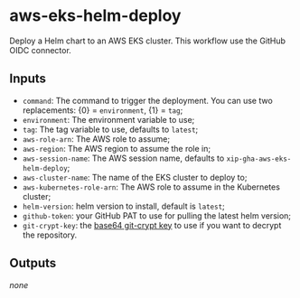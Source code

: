 # aws-eks-helm-deploy
Deploy a Helm chart to an AWS EKS cluster. This workflow use the GitHub OIDC connector.

## Inputs
* `command`: The command to trigger the deployment. You can use two replacements: {0} = `environment`, {1} = `tag`;
* `environment`: The environment variable to use;
* `tag`: The tag variable to use, defaults to `latest`;
* `aws-role-arn`: The AWS role to assume;
* `aws-region`: The AWS region to assume the role in;
* `aws-session-name`: The AWS session name, defaults to `xip-gha-aws-eks-helm-deploy`;
* `aws-cluster-name`: The name of the EKS cluster to deploy to;
* `aws-kubernetes-role-arn`: The AWS role to assume in the Kubernetes cluster;
* `helm-version`: helm version to install, default is `latest`;
* `github-token`: your GitHub PAT to use for pulling the latest helm version;
* `git-crypt-key`: the [base64 git-crypt key](../git-crypt-unlock) to use if you want to decrypt the repository.

## Outputs
_none_
